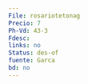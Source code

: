 ```yaml
---
File: rosariotetonag
Precio: 7
Ph-Vd: 43-3
Fdesc: 
links: no
Status: des-of
fuente: Garca
bd: no
---
```


